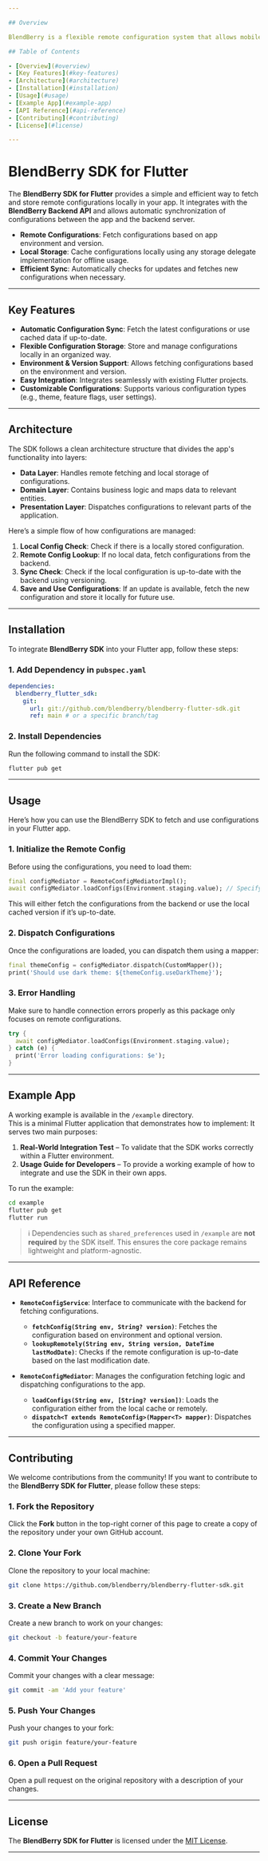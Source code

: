 ```yaml
---

## Overview

BlendBerry is a flexible remote configuration system that allows mobile applications to fetch and update configurations dynamically from a backend service. It simplifies the process of managing app configurations, enabling teams to adjust app behavior, UI themes, features, and more remotely.

## Table of Contents

- [Overview](#overview)
- [Key Features](#key-features)
- [Architecture](#architecture)
- [Installation](#installation)
- [Usage](#usage)
- [Example App](#example-app)
- [API Reference](#api-reference)
- [Contributing](#contributing)
- [License](#license)

---
```


# BlendBerry SDK for Flutter

The **BlendBerry SDK for Flutter** provides a simple and efficient way to fetch and store remote configurations 
locally in your app. It integrates with the **BlendBerry Backend API** and allows automatic synchronization of 
configurations between the app and the backend server.

- **Remote Configurations**: Fetch configurations based on app environment and version.
- **Local Storage**: Cache configurations locally using any storage delegate implementation for offline usage.
- **Efficient Sync**: Automatically checks for updates and fetches new configurations when necessary.

---

## Key Features

- **Automatic Configuration Sync**: Fetch the latest configurations or use cached data if up-to-date.
- **Flexible Configuration Storage**: Store and manage configurations locally in an organized way.
- **Environment & Version Support**: Allows fetching configurations based on the environment and version.
- **Easy Integration**: Integrates seamlessly with existing Flutter projects.
- **Customizable Configurations**: Supports various configuration types (e.g., theme, feature flags, user settings).

---

## Architecture

The SDK follows a clean architecture structure that divides the app's functionality into layers:

- **Data Layer**: Handles remote fetching and local storage of configurations.
- **Domain Layer**: Contains business logic and maps data to relevant entities.
- **Presentation Layer**: Dispatches configurations to relevant parts of the application.

Here’s a simple flow of how configurations are managed:

1. **Local Config Check**: Check if there is a locally stored configuration.
2. **Remote Config Lookup**: If no local data, fetch configurations from the backend.
3. **Sync Check**: Check if the local configuration is up-to-date with the backend using versioning.
4. **Save and Use Configurations**: If an update is available, fetch the new configuration and store it locally for future use.

---

## Installation

To integrate **BlendBerry SDK** into your Flutter app, follow these steps:

### 1. Add Dependency in `pubspec.yaml`

```yaml
dependencies:
  blendberry_flutter_sdk:
    git:
      url: git://github.com/blendberry/blendberry-flutter-sdk.git
      ref: main # or a specific branch/tag
```

### 2. Install Dependencies

Run the following command to install the SDK:

```bash
flutter pub get
```

---

## Usage

Here’s how you can use the BlendBerry SDK to fetch and use configurations in your Flutter app.

### 1. Initialize the Remote Config

Before using the configurations, you need to load them:

```dart
final configMediator = RemoteConfigMediatorImpl();
await configMediator.loadConfigs(Environment.staging.value); // Specify the environment (e.g., 'staging')
```

This will either fetch the configurations from the backend or use the local cached version if it’s up-to-date.

### 2. Dispatch Configurations

Once the configurations are loaded, you can dispatch them using a mapper:

```dart
final themeConfig = configMediator.dispatch(CustomMapper());
print('Should use dark theme: ${themeConfig.useDarkTheme}');
```

### 3. Error Handling

Make sure to handle connection errors properly as this package only focuses on remote configurations.

```dart
try {
  await configMediator.loadConfigs(Environment.staging.value);
} catch (e) {
  print('Error loading configurations: $e');
}
```

---

## Example App

A working example is available in the `/example` directory.  
This is a minimal Flutter application that demonstrates how to implement:
It serves two main purposes:

1. **Real-World Integration Test** – To validate that the SDK works correctly within a Flutter environment.
2. **Usage Guide for Developers** – To provide a working example of how to integrate and use the SDK in their own apps.

To run the example:

```bash
cd example
flutter pub get
flutter run
```

> ℹ️ Dependencies such as `shared_preferences` used in `/example` are **not required** by the SDK itself. This ensures the core package remains lightweight and platform-agnostic.

---

## API Reference

- **`RemoteConfigService`**: Interface to communicate with the backend for fetching configurations.
    - **`fetchConfig(String env, String? version)`**: Fetches the configuration based on environment and optional version.
    - **`lookupRemotely(String env, String version, DateTime lastModDate)`**: Checks if the remote configuration is up-to-date based on the last modification date.

- **`RemoteConfigMediator`**: Manages the configuration fetching logic and dispatching configurations to the app.
    - **`loadConfigs(String env, [String? version])`**: Loads the configuration either from the local cache or remotely.
    - **`dispatch<T extends RemoteConfig>(Mapper<T> mapper)`**: Dispatches the configuration using a specified mapper.

---

## Contributing

We welcome contributions from the community! If you want to contribute to the **BlendBerry SDK for Flutter**, please follow these steps:

### 1. Fork the Repository

Click the **Fork** button in the top-right corner of this page to create a copy of the repository under your own GitHub account.

### 2. Clone Your Fork

Clone the repository to your local machine:

```bash
git clone https://github.com/blendberry/blendberry-flutter-sdk.git
```

### 3. Create a New Branch

Create a new branch to work on your changes:

```bash
git checkout -b feature/your-feature
```

### 4. Commit Your Changes

Commit your changes with a clear message:

```bash
git commit -am 'Add your feature'
```

### 5. Push Your Changes

Push your changes to your fork:

```bash
git push origin feature/your-feature
```

### 6. Open a Pull Request

Open a pull request on the original repository with a description of your changes.

---

## License

The **BlendBerry SDK for Flutter** is licensed under the [MIT License](LICENSE).

---
